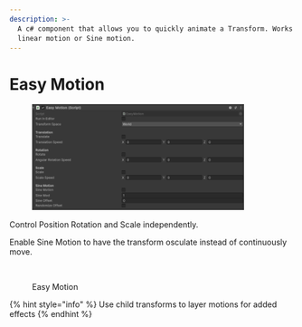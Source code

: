 ```yaml
---
description: >-
  A c# component that allows you to quickly animate a Transform. Works with
  linear motion or Sine motion.
---
```


# Easy Motion

<figure><img src="../../.gitbook/assets/image (16).png" alt="" width="375"><figcaption></figcaption></figure>

Control Position Rotation and Scale independently.&#x20;

Enable Sine Motion to have the transform osculate instead of continuously move. &#x20;

<figure><img src="../../.gitbook/assets/EasyMotionDemo.gif" alt="" width="375"><figcaption><p>Easy Motion</p></figcaption></figure>

{% hint style="info" %}
Use child transforms to layer motions for added effects
{% endhint %}
